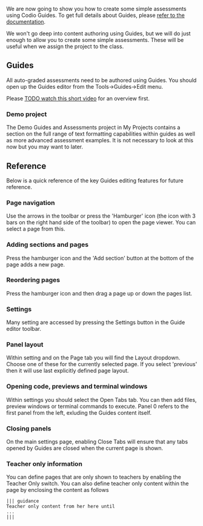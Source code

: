We are now going to show you how to create some simple assessments using Codio Guides. To get full details about Guides, please [refer to the documentation](https://codio.com/docs/content/authoring/).

We won't go deep into content authoring using Guides, but we will do just enough to allow you to create some simple assessments. These will be useful when we assign the project to the class.

## Guides
All auto-graded assessments need to be authored using Guides. You should open up the Guides editor from the Tools->Guides->Edit menu.

Please [TODO watch this short video]() for an overview first.

### Demo project
The Demo Guides and Assessments project in My Projects contains a section on the full range of text formatting capabilities within guides as well as more advanced assessment examples. It is not necessary to look at this now but you may want to later.

## Reference
Below is a quick reference of the key Guides editing features for future reference.

### Page navigation
Use the arrows in the toolbar or press the 'Hamburger' icon (the icon with 3 bars on the right hand side of the toolbar) to open the page viewer. You can select a page from this.

### Adding sections and pages
Press the hamburger icon and the 'Add section' button at the bottom of the page adds a new page. 

### Reordering pages
Press the hamburger icon and then drag a page up or down the pages list.

### Settings
Many setting are accessed by pressing the Settings button in the Guide editor toolbar.

### Panel layout
Within setting and on the Page tab you will find the Layout dropdown. Choose one of these for the currently selected page. If you select 'previous' then it will use last explicitly defined page layout.

### Opening code, previews and terminal windows
Within settings you should select the Open Tabs tab. You can then add files, preview windows or terminal commands to execute. Panel 0 refers to the first panel from the left, exluding the Guides content itself.

### Closing panels
On the main settings page, enabling Close Tabs will ensure that any tabs opened by Guides are closed when the current page is shown.

### Teacher only information
You can define pages that are only shown to teachers by enabling the Teacher Only switch. You can also define teacher only content within the page by enclosing the content as follows

```
||| guidance
Teacher only content from her here until
...
|||
```

